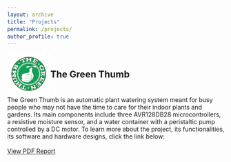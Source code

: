```yaml
---
layout: archive
title: "Projects"
permalink: /projects/
author_profile: true
---
```


<div class="project">
  <div style="display: flex; align-items: center;">
    <img src="/images/Screenshot 2023-11-12 at 11.38.37 PM.png" alt="Green Thumb Icon" class="project-icon" style="width: 100px; height: 100px;">
    <h2 style="margin: 0; padding: 0; vertical-align: middle; line-height: 100px;">The Green Thumb</h2>
  </div>
  The Green Thumb is an automatic plant watering system meant for busy people who may not have the time to care for their indoor plants and gardens. Its main components include three AVR128DB28 microcontrollers, a resistive moisture sensor, and a water container with a peristaltic pump controlled by a DC motor. To learn more about the project, its functionalities, its software and hardware designs, click the link below:
  <br>
  <br>
  <a href="/The_Green_Thumb_Report.pdf" target="_blank" class="btn">View PDF Report</a>
</div>

